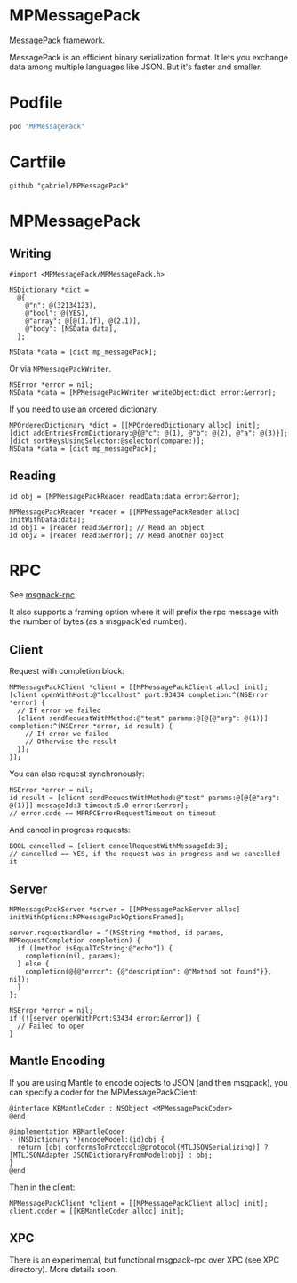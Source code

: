 # MPMessagePack

[MessagePack](http://msgpack.org/) framework.

MessagePack is an efficient binary serialization format. It lets you exchange data among multiple languages like JSON. But it's faster and smaller.

# Podfile

```ruby
pod "MPMessagePack"
```

# Cartfile

```
github "gabriel/MPMessagePack"
```

# MPMessagePack

## Writing

```objc
#import <MPMessagePack/MPMessagePack.h>

NSDictionary *dict =
  @{
    @"n": @(32134123),
    @"bool": @(YES),
    @"array": @[@(1.1f), @(2.1)],
    @"body": [NSData data],
  };

NSData *data = [dict mp_messagePack];
```

Or via ```MPMessagePackWriter```.

```objc
NSError *error = nil;
NSData *data = [MPMessagePackWriter writeObject:dict error:&error];
```

If you need to use an ordered dictionary.

```objc
MPOrderedDictionary *dict = [[MPOrderedDictionary alloc] init];
[dict addEntriesFromDictionary:@{@"c": @(1), @"b": @(2), @"a": @(3)}];
[dict sortKeysUsingSelector:@selector(compare:)];
NSData *data = [dict mp_messagePack];
```

## Reading

```objc
id obj = [MPMessagePackReader readData:data error:&error];
```

```objc
MPMessagePackReader *reader = [[MPMessagePackReader alloc] initWithData:data];
id obj1 = [reader read:&error]; // Read an object
id obj2 = [reader read:&error]; // Read another object
```

# RPC

See [msgpack-rpc](https://github.com/msgpack-rpc/msgpack-rpc). 

It also supports a framing option where it will prefix the rpc message with the number of bytes (as a msgpack'ed number).

## Client

Request with completion block:

```objc
MPMessagePackClient *client = [[MPMessagePackClient alloc] init];
[client openWithHost:@"localhost" port:93434 completion:^(NSError *error) {
  // If error we failed
  [client sendRequestWithMethod:@"test" params:@[@{@"arg": @(1)}] completion:^(NSError *error, id result) {
    // If error we failed
    // Otherwise the result
  }];
}];
```

You can also request synchronously:

```objc
NSError *error = nil;
id result = [client sendRequestWithMethod:@"test" params:@[@{@"arg": @(1)}] messageId:3 timeout:5.0 error:&error];
// error.code == MPRPCErrorRequestTimeout on timeout
```

And cancel in progress requests:

```objc
BOOL cancelled = [client cancelRequestWithMessageId:3];
// cancelled == YES, if the request was in progress and we cancelled it
```

## Server

```objc
MPMessagePackServer *server = [[MPMessagePackServer alloc] initWithOptions:MPMessagePackOptionsFramed];

server.requestHandler = ^(NSString *method, id params, MPRequestCompletion completion) {
  if ([method isEqualToString:@"echo"]) {
    completion(nil, params);
  } else {
    completion(@{@"error": {@"description": @"Method not found"}}, nil);
  }
};

NSError *error = nil;
if (![server openWithPort:93434 error:&error]) {
  // Failed to open
}
```

## Mantle Encoding

If you are using Mantle to encode objects to JSON (and then msgpack), you can specify a coder for the MPMessagePackClient:

```objc
@interface KBMantleCoder : NSObject <MPMessagePackCoder>
@end

@implementation KBMantleCoder
- (NSDictionary *)encodeModel:(id)obj {
  return [obj conformsToProtocol:@protocol(MTLJSONSerializing)] ? [MTLJSONAdapter JSONDictionaryFromModel:obj] : obj;
}
@end
```

Then in the client:

```objc
MPMessagePackClient *client = [[MPMessagePackClient alloc] init];
client.coder = [[KBMantleCoder alloc] init];
```

## XPC

There is an experimental, but functional msgpack-rpc over XPC (see XPC directory). More details soon.
